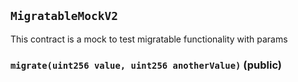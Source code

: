 ## `MigratableMockV2`



This contract is a mock to test migratable functionality with params


### `migrate(uint256 value, uint256 anotherValue)` (public)








